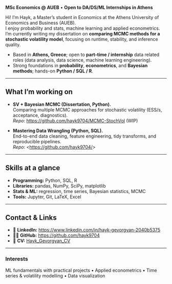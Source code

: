 **MSc Economics @ AUEB** • **Open to DA/DS/ML Internships in Athens**

Hi! I’m Hayk, a Master’s student in Economics at the Athens University of Economics and Business (AUEB).  
I enjoy probability and stats, machine learning and applied econometrics. I’m currently writing my dissertation on **comparing MCMC methods for a stochastic volatility model**, focusing on runtime, stability, and inference quality. 

- Based in **Athens, Greece**; open to **part-time / internship** data related roles (data analysis, data science, machine learning engineering).
- Strong foundations in **probability**, **econometrics**, and **Bayesian methods**; hands-on **Python / SQL / R**.

---

## What I’m working on
- **SV + Bayesian MCMC (Dissertation, Python).**  
  Comparing multiple MCMC approaches for stochastic volatility (ESS/s, acceptance, diagnostics).  
  _Repo_: <https://github.com/hayk9704/MCMC-StochVol> (WIP)

- **Mastering Data Wrangling (Python, SQL).**  
  End-to-end data cleaning, feature engineering, tidy transforms, and reproducible pipelines.  
  _Repo_: <https://github.com/hayk9704/<data-wrangling-repo>>

---

## Skills at a glance
- **Programming:** Python, SQL, R  
- **Libraries:** pandas, NumPy, SciPy, matplotlib  
- **Stats & ML:** regression, time series, Bayesian statistics, MCMC  
- **Tools:** Jupyter, Git, LaTeX, Excel

---

## Contact & Links
- 💼 **LinkedIn:** <https://www.linkedin.com/in/hayk-gevorgyan-2040b5375>  
- 🧑‍💻 **GitHub:** <https://github.com/hayk9704>  
- 📄 **CV:** [Hayk_Gevorgyan_CV](https://github.com/hayk9704/Hayk9704/blob/83831daa58004a1cb42a16699d7c00760ab6c8f2/CV_Hayk_Gevorgyan.pdf)

---

### Interests
ML fundamentals with practical projects • Applied econometrics • Time series & volatility modelling •  Data visualization
